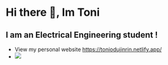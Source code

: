 # Hi there 👋, Im Toni
## I am an Electrical Engineering student !
- View my personal website https://toniodujinrin.netlify.app/
- <picture>
  <source
    srcset="https://github-readme-stats.vercel.app/api?username=Toniodujinrin&show_icons=true&theme=dark"
    media="(prefers-color-scheme: dark)"
  />
  <source
    srcset="https://github-readme-stats.vercel.app/api?username=Toniodujinrin&show_icons=true"
    media="(prefers-color-scheme: light), (prefers-color-scheme: no-preference)"
  />
  <img src="https://github-readme-stats.vercel.app/api?username=Toniodujiinrin&show_icons=true" />
</picture>
<!--
**Toniodujinrin/Toniodujinrin** is a ✨ _special_ ✨ repository because its `README.md` (this file) appears on your GitHub profile.

Here are some ideas to get you started:

- 🔭 I’m currently working on ...
- 🌱 I’m currently learning ...
- 👯 I’m looking to collaborate on ...
- 🤔 I’m looking for help with ...
- 💬 Ask me about ...
- 📫 How to reach me: ...
- 😄 Pronouns: ...
- ⚡ Fun fact: ...
-->
